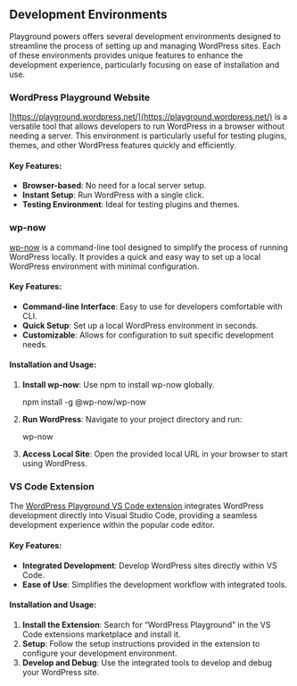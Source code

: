 ## Development Environments

Playground powers offers several development environments designed to streamline the process of setting up and managing WordPress sites. Each of these environments provides unique features to enhance the development experience, particularly focusing on ease of installation and use.

### WordPress Playground Website

[https://playground.wordpress.net/](https://playground.wordpress.net/) is a versatile tool that allows developers to run WordPress in a browser without needing a server. This environment is particularly useful for testing plugins, themes, and other WordPress features quickly and efficiently.

#### Key Features:

-   **Browser-based**: No need for a local server setup.
-   **Instant Setup**: Run WordPress with a single click.
-   **Testing Environment**: Ideal for testing plugins and themes.

### wp-now

[wp-now](https://www.npmjs.com/package/@wp-now/wp-now) is a command-line tool designed to simplify the process of running WordPress locally. It provides a quick and easy way to set up a local WordPress environment with minimal configuration.

#### Key Features:

-   **Command-line Interface**: Easy to use for developers comfortable with CLI.
-   **Quick Setup**: Set up a local WordPress environment in seconds.
-   **Customizable**: Allows for configuration to suit specific development needs.

#### Installation and Usage:

1.  **Install wp-now**: Use npm to install wp-now globally.

    npm install -g @wp-now/wp-now

2.  **Run WordPress**: Navigate to your project directory and run:

    wp-now

3.  **Access Local Site**: Open the provided local URL in your browser to start using WordPress.

### VS Code Extension

The [WordPress Playground VS Code extension](https://marketplace.visualstudio.com/items?itemName=WordPressPlayground.wordpress-playground) integrates WordPress development directly into Visual Studio Code, providing a seamless development experience within the popular code editor.

#### Key Features:

-   **Integrated Development**: Develop WordPress sites directly within VS Code.
-   **Ease of Use**: Simplifies the development workflow with integrated tools.

#### Installation and Usage:

1.  **Install the Extension**: Search for “WordPress Playground” in the VS Code extensions marketplace and install it.
2.  **Setup**: Follow the setup instructions provided in the extension to configure your development environment.
3.  **Develop and Debug**: Use the integrated tools to develop and debug your WordPress site.
